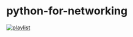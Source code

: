 # python-for-networking
[![playlist](https://i.ytimg.com/vi/3UOyky9sEQY/hqdefault.jpg?sqp=-oaymwEmCKgBEF5IWvKriqkDGQgBFQAAiEIYAdgBAeIBCggYEAIYBjgBQAE=&rs=AOn4CLBHbNNfGrMNsutPnfwNkHKZg9dnYg)](https://www.youtube.com/watch?v=3UOyky9sEQY&list=PL7yh-TELLS1FwBSNR_tH7qVbNpYHL4IQs)
